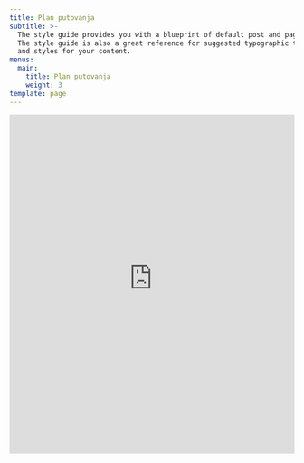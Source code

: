 ```yaml
---
title: Plan putovanja
subtitle: >-
  The style guide provides you with a blueprint of default post and page styles.
  The style guide is also a great reference for suggested typographic treatment
  and styles for your content.
menus:
  main:
    title: Plan putovanja
    weight: 3
template: page
---
```

<iframe src="https://euphoric-voyage.travelmap.net" 
	 width="100%" 
	 height="600" 
	 frameborder="0" 
	 allowfullscreen>
</iframe>
